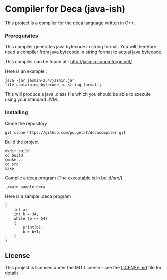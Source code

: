 # Compiler for Deca (java-ish)

This project is a compiler for the deca language written in C++.

### Prerequisites

This compiler generates java bytecode in string format. You will therefore need a compiler
from java bytecode in string format to actual java bytecode.

This compiler can be found at : http://jasmin.sourceforge.net/

Here is an example :
```
java -jar jasmin-2.4/jasmin.jar file_containing_bytecode_in_string_format.j
```

This will produce a java .class file which you should be able to execute using your standard JVM.

### Installing

Clone the repository

```
git clone https://github.com/pougetat/decacompiler.git
```

Build the project

```
mkdir build
cd build
cmake ..
cd src
make
```

Compile a deca program (The executable is in build/src/)

```
./main sample.deca
```

Here is a sample .deca program

```
{
	int a;
	int b = 34;
	while (b <= 54)
	{
		print(b);
		b = b+1;
	}
}
```


## License

This project is licensed under the MIT License - see the [LICENSE.md](LICENSE.md) file for details
